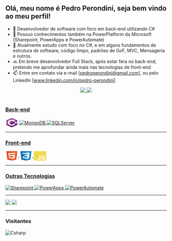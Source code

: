 ## Olá, meu nome é Pedro Perondini, seja bem vindo ao meu perfil! 

- 👦 Desenvolvedor de software com foco em back-end utilizando C#
- 🧠 Possuo conhecimentos também na PowerPlatform da Microsoft (Sharepoint, PowerApps e PowerAutomate)
- 📝 Atualmente estudo com foco no C#, e em alguns fundamentos de estrutura de software, código limpo, padrões de GoF, MVC, Mensageria e outros.
- 🔜 Em breve desenvolvedor Full Stack, após estar fera no back-end, pretendo me aprofundar ainda mais nas tecnologias de front-end
- 📫 Entre em contato via e-mail [pedroperondini@gmail.com], ou pelo LinkedIn [www.linkedin.com/in/pedro-perondini]

<div align = "center">
  <a href="https://github.com/PedroPerondini">
  <img height="150em" src="https://github-readme-stats.vercel.app/api?username=PedroPerondini&show_icons=true&theme=dark&include_all_commits=true&count_private=true"/>
  <img height="150em" src="https://github-readme-stats.vercel.app/api/top-langs/?username=PedroPerondini&layout=compact&langs_count=10&theme=dark"/>
</div>
  
<div style="display: inline_block"><br>
    
  <h3>Back-end</h3>
  <img align="center" alt="Csharp" height="30" width="40" src="https://raw.githubusercontent.com/devicons/devicon/master/icons/csharp/csharp-original.svg">
  <img align="center" alt="MongoDB" height="30" width="40" src="https://www.vectorlogo.zone/logos/mongodb/mongodb-icon.svg">
  <img align="center" alt="SQLServer" height="30" width="40" src="https://img.icons8.com/color/48/000000/microsoft-sql-server.png">
  <hr>
    
 <h3>Front-end</h3>
  <img align="center" alt="HTML" height="30" width="40" src="https://raw.githubusercontent.com/devicons/devicon/master/icons/html5/html5-original.svg">
  <img align="center" alt="CSS" height="30" width="40" src="https://raw.githubusercontent.com/devicons/devicon/master/icons/css3/css3-original.svg">
  <img align="center" alt="Js" height="30" width="40" src="https://raw.githubusercontent.com/devicons/devicon/master/icons/javascript/javascript-plain.svg">
  <hr>
  
  <h3>Outras Tecnologias</h3>
  <img align="center" alt="Sharepoint" height="30" width="40" src="https://upload.wikimedia.org/wikipedia/commons/e/e1/Microsoft_Office_SharePoint_%282019%E2%80%93present%29.svg">
  <img align="center" alt="PowerApps" height="30" width"40" src="https://img.icons8.com/fluency/48/000000/microsoft-power-apps.png"/>
  <img align="center" alt="PowerAutomate" height="30" width"40" src="https://img.icons8.com/fluency/48/000000/microsoft-power-automate-2020.png"/>
  
  <hr>
</div>
  
<div> 
  <a href = "mailto:pedroperondini@gmail.com"><img src="https://img.shields.io/badge/-Gmail-%23333?style=for-the-badge&logo=gmail&logoColor=white" target="_blank"></a>
  <a href="https:/www.linkedin.com/in/pedro-perondini" target="_blank"><img src="https://img.shields.io/badge/-LinkedIn-%230077B5?style=for-the-badge&logo=linkedin&logoColor=white" target="_blank"></a> 
  <hr>
</div>
  
   <h3> Visitantes </h3>  

 <div>
 <img align="center" alt="Csharp" height="30" width="150" src="https://komarev.com/ghpvc/?username=alexsgross&color=green" alt="alexsgross" /> <br>
 </div>
